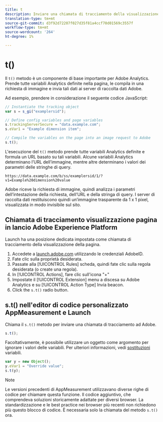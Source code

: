 ```yaml
---
title: t
description: Inviare una chiamata di tracciamento della visualizzazione della pagina ad Adobe.
translation-type: tm+mt
source-git-commit: d3f92d72207f027d35f81a4ccf70d01569c3557f
workflow-type: tm+mt
source-wordcount: '264'
ht-degree: 1%

---
```



# t()

Il `t()` metodo è un componente di base importante per Adobe  Analytics. Prende tutte  variabili Analytics definite nella pagina, le compila in una richiesta di immagine e invia tali dati ai server di raccolta dati Adobe.

Ad esempio, prendere in considerazione il seguente codice JavaScript:

```js
// Instantiate the tracking object
var s = s_gi("examplersid");

// Define config variables and page variables
s.trackingServerSecure = "data.example.com";
s.eVar1 = "Example dimension item";

// Compile the variables on the page into an image request to Adobe
s.t();
```

L&#39;esecuzione del `t()` metodo prende tutte  variabili Analytics definite e formula un URL basato su tali variabili. Alcune variabili Analytics  determinano l’URL dell’immagine, mentre altre determinano i valori dei parametri delle stringhe di query.

```text
https://data.example.com/b/ss/examplersid/1/?v1=Example%20dimension%20value
```

Adobe riceve la richiesta di immagine, quindi analizza i parametri dell’intestazione della richiesta, dell’URL e della stringa di query. I server di raccolta dati restituiscono quindi un’immagine trasparente da 1 x 1 pixel, visualizzata in modo invisibile sul sito.

## Chiamata di tracciamento visualizzazione pagina in  lancio Adobe Experience Platform

Launch ha una posizione dedicata impostata come chiamata di tracciamento della visualizzazione della pagina.

1. Accedete a [launch.adobe.com](https://launch.adobe.com) utilizzando le credenziali AdobeID.
2. Fate clic sulla proprietà desiderata.
3. Passate alla [!UICONTROL Rules] scheda, quindi fate clic sulla regola desiderata (o create una regola).
4. In [!UICONTROL Actions], fare clic sull&#39;icona &quot;+&quot;
5. Impostate il [!UICONTROL Extension] menu a discesa su Adobe  Analytics e su [!UICONTROL Action Type] Invia beacon.
6. Click the `s.t()` radio button.

## s.t() nell&#39;editor di codice personalizzato AppMeasurement e Launch

Chiama il `s.t()` metodo per inviare una chiamata di tracciamento ad Adobe.

```js
s.t();
```

Facoltativamente, è possibile utilizzare un oggetto come argomento per ignorare i valori delle variabili. Per ulteriori informazioni, vedi [sostituzioni](../../js/overrides.md) variabili.

```js
var y = new Object();
y.eVar1 = "Override value";
s.t(y);
```

>[!NOTE]
>
>Le versioni precedenti di AppMeasurement utilizzavano diverse righe di codice per chiamare questa funzione. Il codice aggiuntivo, che comprendeva soluzioni storicamente adattate per diversi browser. La standardizzazione e le best practice nei browser più recenti non richiedono più questo blocco di codice. È necessaria solo la chiamata del metodo `s.t()` ora.
